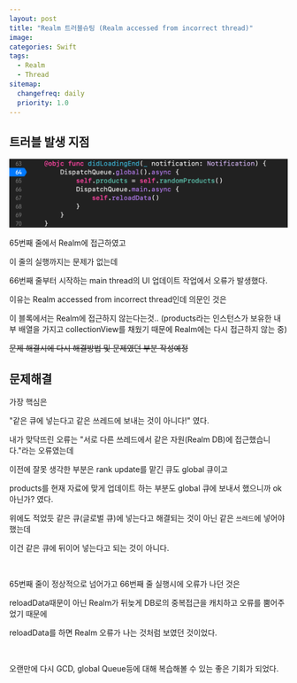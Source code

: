 ```yaml
---
layout: post
title: "Realm 트러블슈팅 (Realm accessed from incorrect thread)"
image:
categories: Swift
tags: 
  - Realm
  - Thread
sitemap:
  changefreq: daily
  priority: 1.0
---
```




## 트러블 발생 지점

![](https://raw.githubusercontent.com/Neph3779/Blog-Image/forUpload/img/20220711155613.png)

65번째 줄에서 Realm에 접근하였고

이 줄의 실행까지는 문제가 없는데

66번째 줄부터 시작하는 main thread의 UI 업데이트 작업에서 오류가 발생했다.

이유는 Realm accessed from incorrect thread인데 의문인 것은

이 블록에서는 Realm에 접근하지 않는다는것.. (products라는 인스턴스가 보유한 내부 배열을 가지고 collectionView를 채웠기 때문에 Realm에는 다시 접근하지 않는 중)



~~문제 해결시에 다시 해결방법 및 문제였던 부분 작성예정~~



## 문제해결

가장 핵심은

"같은 큐에 넣는다고 같은 쓰레드에 보내는 것이 아니다!" 였다.

내가 맞닥뜨린 오류는 "서로 다른 쓰레드에서 같은 자원(Realm DB)에 접근했습니다."라는 오류였는데

이전에 잘못 생각한 부분은 rank update를 맡긴 큐도 global 큐이고

products를 현재 자료에 맞게 업데이트 하는 부분도 global 큐에 보내서 했으니까 ok 아닌가? 였다.

위에도 적었듯 같은 큐(글로벌 큐)에 넣는다고 해결되는 것이 아닌 같은 `쓰레드`에 넣어야 했는데

이건 같은 큐에 뒤이어 넣는다고 되는 것이 아니다.

<br/> 

65번째 줄이 정상적으로 넘어가고 66번째 줄 실행시에 오류가 나던 것은

reloadData때문이 아닌 Realm가 뒤늦게 DB로의 중복접근을 캐치하고 오류를 뿜어주었기 때문에

reloadData를 하면 Realm 오류가 나는 것처럼 보였던 것이었다.

<br/> 

오랜만에 다시 GCD, global Queue등에 대해 복습해볼 수 있는 좋은 기회가 되었다.
